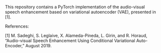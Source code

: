 This repository contains a PyTorch implementation of the audio-visual speech enhancement based on variational autoencoder (VAE), presented in [1].


References:

[1] M. Sadeghi,  S. Leglaive, X. Alameda-Pineda, L. Girin, and R. Horaud, “Audio-visual Speech Enhancement Using Conditional Variational Auto-Encoder,” August 2019.